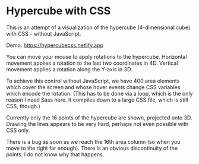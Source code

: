 # Hypercube with CSS

This is an attempt of a visualization of the hypercube (4-dimensional cube) with CSS - without JavaScript.

Demo: https://hypercubecss.netlify.app

You can move your mouse to apply rotations to the hypercube. Horizontal movement applies a rotation to the last two coordinates in 4D. Vertical movement applies a rotation along the Y-axis in 3D.

To achieve this control without JavaScript, we have 400 area elements which cover the screen and whose hover events change CSS variables which encode the rotation. (This has to be done via a loop, which is the only reason I need Sass here. It compiles down to a large CSS file, which is still CSS, though.)

Currently only the 16 points of the hypercube are shown, projected onto 3D. Drawing the lines appears to be very hard, perhaps not even possible with CSS only.

There is a bug as soon as we reach the 16th area column (so when you move to the right far enough). There is an obvious discontinuity of the points. I do not know why that happens.
